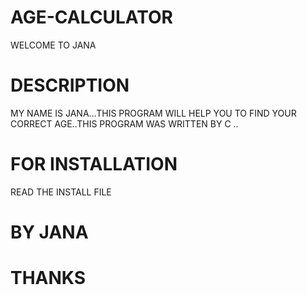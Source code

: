 # AGE-CALCULATOR
WELCOME TO JANA  
# DESCRIPTION
 MY NAME IS JANA...THIS PROGRAM WILL HELP YOU TO FIND YOUR CORRECT AGE..THIS PROGRAM WAS WRITTEN BY C ..
 # FOR INSTALLATION
 READ THE INSTALL FILE
 # BY JANA
 # THANKS
